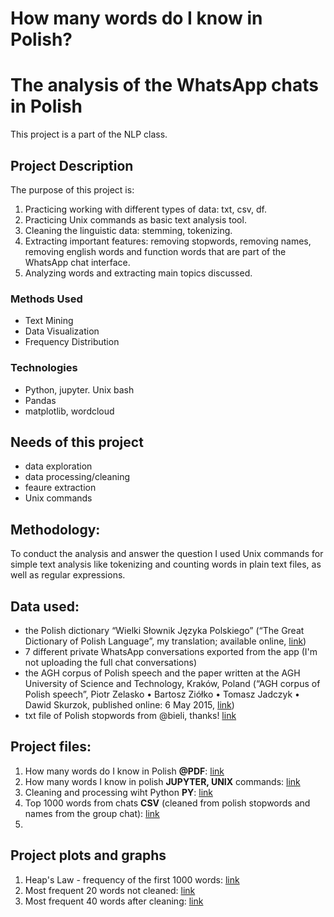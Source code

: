 # How many words do I know in Polish?
# The analysis of the WhatsApp chats in Polish

This project is a part of the NLP class.

## Project Description
The purpose of this project is:
1. Practicing working with different types of data: txt, csv, df.
2. Practicing Unix commands as basic text analysis tool.
3. Cleaning the linguistic data: stemming, tokenizing.
4. Extracting important features: removing stopwords, removing names, removing english words and function words that are part of the WhatsApp chat interface.
5. Analyzing words and extracting main topics discussed. 

### Methods Used
* Text Mining
* Data Visualization
* Frequency Distribution

### Technologies
* Python, jupyter. Unix bash
* Pandas
* matplotlib, wordcloud

## Needs of this project

- data exploration
- data processing/cleaning
- feaure extraction
- Unix commands

## Methodology:
To conduct the analysis and answer the question I used Unix commands for simple text analysis like tokenizing and counting words in plain text files, as well as regular expressions.

## Data used:
- the Polish dictionary “Wielki Słownik Języka Polskiego” (“The Great Dictionary of Polish Language”, my translation; available online, [link](https://wsjp.pl/))
- 7 different private WhatsApp conversations exported from the app (I'm not uploading the full chat conversations)
- the AGH corpus of Polish speech and the paper written at the AGH University of Science and Technology, Kraków, Poland (“AGH corpus of Polish speech”, Piotr Zelasko • Bartosz Ziółko • Tomasz Jadczyk • Dawid Skurzok, published online: 6 May 2015, [link](https://link.springer.com/content/pdf/10.1007/s10579-015-9302-y.pdf))
- txt file of Polish stopwords from @bieli, thanks! [link](https://github.com/bieli/stopwords/blob/master/polish.stopwords.txt)

## Project files:
1. How  many words do I know in Polish **@PDF**: [link](https://github.com/Nwojarnik/how_many_words_I_know_in_Polish_project/blob/main/How%20many%20words%20do%20I%20know%20in%20Polish.pdf)
2. How many words I know in polish **JUPYTER, UNIX** commands: [link](https://github.com/Nwojarnik/how_many_words_I_know_in_Polish_project/blob/main/How%20many%20words%20I%20know%20in%20polish%20JUPYTER.ipynb)
3. Cleaning and processing wiht Python **PY**: [link](https://github.com/Nwojarnik/how_many_words_I_know_in_Polish_project/blob/main/Cleaning%20and%20processing%20with%20Python.py)
4. Top 1000 words from chats **CSV** (cleaned from polish stopwords and names from the group chat): [link](https://github.com/Nwojarnik/how_many_words_I_know_in_Polish_project/blob/main/top_1000_clean_wh_names.csv)
5. 


## Project plots and graphs
1. Heap's Law - frequency of the first 1000 words: [link](https://github.com/Nwojarnik/how_many_words_I_know_in_Polish_project/blob/main/Heap's%20Law%20-%20frequency%20of%20the%20first%201000%20words.png)
2. Most frequent 20 words not cleaned: [link](https://github.com/Nwojarnik/how_many_words_I_know_in_Polish_project/blob/main/Most%20frequent%2020%20words%20not%20cleaned.png)
3. Most frequent 40 words after cleaning: [link](https://github.com/Nwojarnik/how_many_words_I_know_in_Polish_project/blob/main/Most%20frequent%2040%20words%20after%20cleaning.png)
